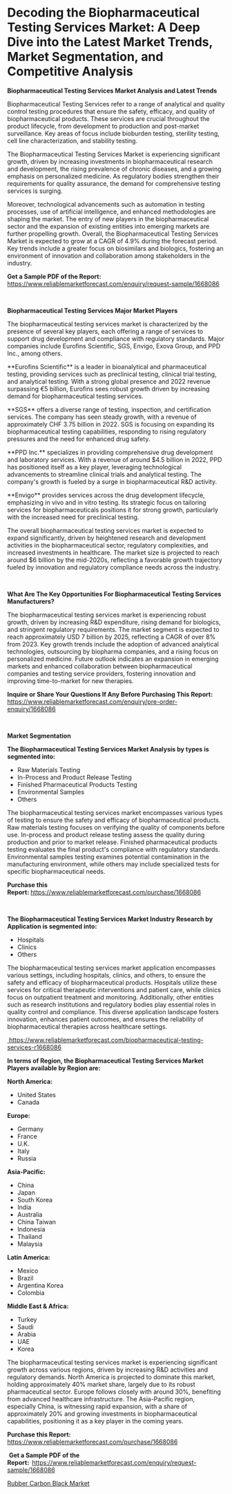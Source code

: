 <p><h1>Decoding the Biopharmaceutical Testing Services Market: A Deep Dive into the Latest Market Trends, Market Segmentation, and Competitive Analysis</h1></p><p><strong>Biopharmaceutical Testing Services Market Analysis and Latest Trends</strong></p>
<p><p>Biopharmaceutical Testing Services refer to a range of analytical and quality control testing procedures that ensure the safety, efficacy, and quality of biopharmaceutical products. These services are crucial throughout the product lifecycle, from development to production and post-market surveillance. Key areas of focus include bioburden testing, sterility testing, cell line characterization, and stability testing. </p><p>The Biopharmaceutical Testing Services Market is experiencing significant growth, driven by increasing investments in biopharmaceutical research and development, the rising prevalence of chronic diseases, and a growing emphasis on personalized medicine. As regulatory bodies strengthen their requirements for quality assurance, the demand for comprehensive testing services is surging. </p><p>Moreover, technological advancements such as automation in testing processes, use of artificial intelligence, and enhanced methodologies are shaping the market. The entry of new players in the biopharmaceutical sector and the expansion of existing entities into emerging markets are further propelling growth. Overall, the Biopharmaceutical Testing Services Market is expected to grow at a CAGR of 4.9% during the forecast period. Key trends include a greater focus on biosimilars and biologics, fostering an environment of innovation and collaboration among stakeholders in the industry.</p></p>
<p><strong>Get a Sample PDF of the Report:&nbsp;</strong> <a href="https://www.reliablemarketforecast.com/enquiry/request-sample/1668086?utm_campaign=3225&utm_medium=2&utm_source=Github&utm_content=ia&utm_term=06032025&utm_id=biopharmaceutical-testing-services">https://www.reliablemarketforecast.com/enquiry/request-sample/1668086</a></p>
<p>&nbsp;</p>
<p><strong>Biopharmaceutical Testing Services Major Market Players</strong></p>
<p><p>The biopharmaceutical testing services market is characterized by the presence of several key players, each offering a range of services to support drug development and compliance with regulatory standards. Major companies include Eurofins Scientific, SGS, Envigo, Exova Group, and PPD Inc., among others.</p><p>**Eurofins Scientific** is a leader in bioanalytical and pharmaceutical testing, providing services such as preclinical testing, clinical trial testing, and analytical testing. With a strong global presence and 2022 revenue surpassing €5 billion, Eurofins sees robust growth driven by increasing demand for biopharmaceutical testing services.</p><p>**SGS** offers a diverse range of testing, inspection, and certification services. The company has seen steady growth, with a revenue of approximately CHF 3.75 billion in 2022. SGS is focusing on expanding its biopharmaceutical testing capabilities, responding to rising regulatory pressures and the need for enhanced drug safety.</p><p>**PPD Inc.** specializes in providing comprehensive drug development and laboratory services. With a revenue of around $4.5 billion in 2022, PPD has positioned itself as a key player, leveraging technological advancements to streamline clinical trials and analytical testing. The company's growth is fueled by a surge in biopharmaceutical R&D activity.</p><p>**Envigo** provides services across the drug development lifecycle, emphasizing in vivo and in vitro testing. Its strategic focus on tailoring services for biopharmaceuticals positions it for strong growth, particularly with the increased need for preclinical testing.</p><p>The overall biopharmaceutical testing services market is expected to expand significantly, driven by heightened research and development activities in the biopharmaceutical sector, regulatory complexities, and increased investments in healthcare. The market size is projected to reach around $6 billion by the mid-2020s, reflecting a favorable growth trajectory fueled by innovation and regulatory compliance needs across the industry.</p></p>
<p>&nbsp;</p>
<p><strong>What Are The Key Opportunities For Biopharmaceutical Testing Services Manufacturers?</strong></p>
<p><p>The biopharmaceutical testing services market is experiencing robust growth, driven by increasing R&D expenditure, rising demand for biologics, and stringent regulatory requirements. The market segment is expected to reach approximately USD 7 billion by 2025, reflecting a CAGR of over 8% from 2023. Key growth trends include the adoption of advanced analytical technologies, outsourcing by biopharma companies, and a rising focus on personalized medicine. Future outlook indicates an expansion in emerging markets and enhanced collaboration between biopharmaceutical companies and testing service providers, fostering innovation and improving time-to-market for new therapies.</p></p>
<p><strong>Inquire or Share Your Questions If Any Before Purchasing This Report:</strong> <a href="https://www.reliablemarketforecast.com/enquiry/pre-order-enquiry/1668086?utm_campaign=3225&utm_medium=2&utm_source=Github&utm_content=ia&utm_term=06032025&utm_id=biopharmaceutical-testing-services">https://www.reliablemarketforecast.com/enquiry/pre-order-enquiry/1668086</a></p>
<p>&nbsp;</p>
<p><strong>Market Segmentation</strong></p>
<p><strong>The Biopharmaceutical Testing Services Market Analysis by types is segmented into:</strong></p>
<p><ul><li>Raw Materials Testing</li><li>In-Process and Product Release Testing</li><li>Finished Pharmaceutical Products Testing</li><li>Environmental Samples</li><li>Others</li></ul></p>
<p><p>The biopharmaceutical testing services market encompasses various types of testing to ensure the safety and efficacy of biopharmaceutical products. Raw materials testing focuses on verifying the quality of components before use. In-process and product release testing assess the quality during production and prior to market release. Finished pharmaceutical products testing evaluates the final product's compliance with regulatory standards. Environmental samples testing examines potential contamination in the manufacturing environment, while others may include specialized tests for specific biopharmaceutical needs.</p></p>
<p><strong>Purchase this Report:&nbsp;</strong><a href="https://www.reliablemarketforecast.com/purchase/1668086?utm_campaign=3225&utm_medium=2&utm_source=Github&utm_content=ia&utm_term=06032025&utm_id=biopharmaceutical-testing-services">https://www.reliablemarketforecast.com/purchase/1668086</a></p>
<p>&nbsp;</p>
<p><strong>The Biopharmaceutical Testing Services Market Industry Research by Application is segmented into:</strong></p>
<p><ul><li>Hospitals</li><li>Clinics</li><li>Others</li></ul></p>
<p><p>The biopharmaceutical testing services market application encompasses various settings, including hospitals, clinics, and others, to ensure the safety and efficacy of biopharmaceutical products. Hospitals utilize these services for critical therapeutic interventions and patient care, while clinics focus on outpatient treatment and monitoring. Additionally, other entities such as research institutions and regulatory bodies play essential roles in quality control and compliance. This diverse application landscape fosters innovation, enhances patient outcomes, and ensures the reliability of biopharmaceutical therapies across healthcare settings.</p></p>
<p><a href="https://www.reliablemarketforecast.com/biopharmaceutical-testing-services-r1668086?utm_campaign=3225&utm_medium=2&utm_source=Github&utm_content=ia&utm_term=06032025&utm_id=biopharmaceutical-testing-services">&nbsp;https://www.reliablemarketforecast.com/biopharmaceutical-testing-services-r1668086</a></p>
<p><strong>In terms of Region, the Biopharmaceutical Testing Services Market Players available by Region are:</strong></p>
<p>
    <p> <strong> North America: </strong>
        <ul>
            <li>United States</li>
            <li>Canada</li>
        </ul>
        </p> 
    <p> <strong> Europe: </strong>
        <ul>
            <li>Germany</li>
            <li>France</li>
            <li>U.K.</li>
            <li>Italy</li>
            <li>Russia</li>
        </ul>
        </p> 
    <p> <strong> Asia-Pacific: </strong>
        <ul>
            <li>China</li>
            <li>Japan</li>
            <li>South Korea</li>
            <li>India</li>
            <li>Australia</li>
            <li>China Taiwan</li>
            <li>Indonesia</li>
            <li>Thailand</li>
            <li>Malaysia</li>
        </ul>
        </p> 
    <p> <strong> Latin America: </strong>
        <ul>
            <li>Mexico</li>
            <li>Brazil</li>
            <li>Argentina Korea</li>
            <li>Colombia</li>
        </ul>
        </p> 
    <p> <strong> Middle East & Africa: </strong>
        <ul>
            <li>Turkey</li>
            <li>Saudi</li>
            <li>Arabia</li>
            <li>UAE</li>
            <li>Korea</li>
        </ul>
    </p>
    </p>
<p><p>The biopharmaceutical testing services market is experiencing significant growth across various regions, driven by increasing R&D activities and regulatory demands. North America is projected to dominate this market, holding approximately 40% market share, largely due to its robust pharmaceutical sector. Europe follows closely with around 30%, benefiting from advanced healthcare infrastructure. The Asia-Pacific region, especially China, is witnessing rapid expansion, with a share of approximately 20% and growing investments in biopharmaceutical capabilities, positioning it as a key player in the coming years.</p></p>
<p><strong>Purchase this Report: </strong><a href="https://www.reliablemarketforecast.com/purchase/1668086?utm_campaign=3225&utm_medium=2&utm_source=Github&utm_content=ia&utm_term=06032025&utm_id=biopharmaceutical-testing-services">https://www.reliablemarketforecast.com/purchase/1668086</a></p>
<p>&nbsp;<strong>Get a Sample PDF of the Report:&nbsp;&nbsp;</strong><a href="https://www.reliablemarketforecast.com/enquiry/request-sample/1668086?utm_campaign=3225&utm_medium=2&utm_source=Github&utm_content=ia&utm_term=06032025&utm_id=biopharmaceutical-testing-services">https://www.reliablemarketforecast.com/enquiry/request-sample/1668086</a></p>
<p><strong></strong></p>
<p><p><a href="https://github.com/shamstirroc7/Market-Research-Report-List-1/blob/main/rubber-carbon-black-market.md?utm_campaign=3225&utm_medium=2&utm_source=Github&utm_content=ia&utm_term=06032025&utm_id=biopharmaceutical-testing-services">Rubber Carbon Black Market</a></p></p>